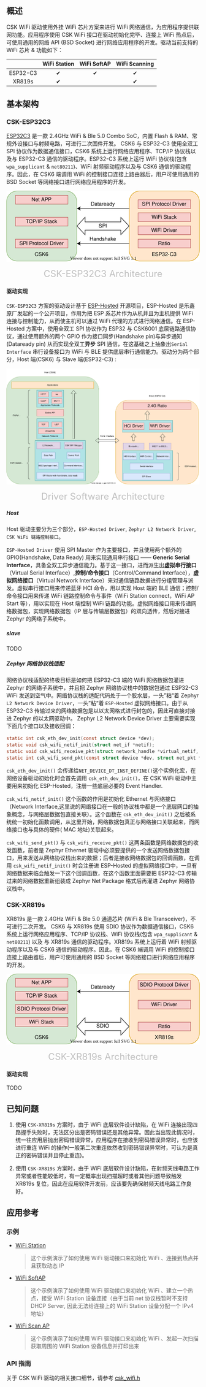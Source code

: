 ## 概述

CSK WiFi 驱动使用外挂 WiFi 芯片方案来进行 WiFi 网络通信，为应用程序提供联网功能。应用程序使用 CSK WiFi 接口在驱动初始化完毕、连接上 WiFi 热点后，可使用通用的网络 API (BSD Socket) 进行网络应用程序的开发。驱动当前支持的 WiFi 芯片 & 功能如下：

|          | WiFi Station | WiFi SoftAP | WiFi Scanning |
| :------: | :----------: | :---------: | :-----------: |
| ESP32-C3 |   &#10004;   |  &#10004;   |   &#10004;    |
|  XR819s  |   &#10004;   |             |   &#10004;    |



## 基本架构

### CSK-ESP32C3

[ESP32C3](https://www.espressif.com.cn/sites/default/files/documentation/esp32-c3_datasheet_cn.pdf) 是一款 2.4GHz WiFi & Ble 5.0 Combo SoC，内置 Flash & RAM、常规外设接口与射频电路，可进行二次固件开发。 CSK6 与 ESP32-C3 使用全双工 SPI 协议作为数据通信接口，CSK6 系统上运行网络应用程序、TCP/IP 协议栈以及与 ESP32-C3 通信的驱动程序。ESP32-C3 系统上运行 WiFi 协议栈(包含 `wpa_supplicant` & `net80211`)、WiFi 射频驱动程序以及与 CSK6 通信的驱动程序。因此，在 CSK6 端调用 WiFi 的控制接口连接上路由器后，用户可使用通用的 BSD Socket 等网络接口进行网络应用程序的开发。

![arch_c3.drawio](images/cskwifi/img/arch_c3.drawio.svg)

<center style="font-size:24px;color:#C0C0C0">CSK-ESP32C3 Architecture</center>

#### 驱动实现

`CSK-ESP32C3` 方案的驱动设计基于 [ESP-Hosted](https://github.com/espressif/esp-hosted) 开源项目，ESP-Hosted 是乐鑫原厂发起的一个公开项目，作用为把 ESP 系芯片作为从机并且为主机提供 WiFi 连接与控制能力，从而使主机可以通过 WiFi 代理的方式进行网络通信。在 ESP-Hosted 方案中，使用全双工 SPI 协议作为 ESP32 与 CSK6001 底层链路通信协议，通过使用额外的两个 GPIO  作为接口同步(Handshake pin)与异步通知(Dataready pin) 从而实现全双工**异步** SPI 通信，在这基础之上抽象出`Serial Interface` 串行设备接口为 WiFi 与 BLE 提供底层串行通信能力。驱动分为两个部分，Host 端(CSK6) 与 Slave 端(ESP32-C3) :

![hosted_architecture_sw.drawio](images/cskwifi/img/hosted_architecture_sw.drawio.svg)

<center style="font-size:24px;color:#C0C0C0">Driver Software Architecture</center>

##### Host

Host 驱动主要分为三个部分，`ESP-Hosted Driver`, `Zephyr L2 Network Driver`, `CSK WiFi 链路控制接口`。

`ESP-Hosted Driver` 使用 SPI Master 作为主要接口，并且使用两个额外的 GPIO(Handshake, Data Ready) 用来实现通用串行接口 —— **Generic Serial Interface**，具备全双工异步通信能力。基于这一接口，进而派生出**虚拟串行接口**（Virtual Serial Interface）,**控制/命令接口**（Control/Command Interface），**虚拟网络接口**（Virtual Network Interface）来对通信链路数据进行分组管理与派发。虚拟串行接口用来传递蓝牙 HCI 命令，用以实现 Host 端的 BLE 通信；控制/命令接口用来传递 WiFi 链路控制命令与事件（WiFi Station connect，WiFi AP Start 等），用以实现在 Host 端控制 WiFi 链路的功能。虚拟网络接口用来传递网络数据包，实现网络数据包（IP 层与传输层数据包）的双向透传，然后对接进 Zephyr 的网络子系统中。

##### slave

TODO

##### Zephyr 网络协议栈适配

网络协议栈适配的终极目标是如何把 ESP32-C3 端的 WiFi 网络数据包灌进 Zephyr 的网络子系统中，并且把 Zephyr 网络协议栈中的数据包通过 ESP32-C3 WiFi 发送到空气中。网络协议栈的适配代码处于一个胶水层，一头”粘“着 Zephyr `L2 Network Device Driver`，一头”粘“着 `ESP-Hosted` 虚拟网络接口。由于从 ESP32-C3 传输过来的网络数据包是以以太网格式进行封包的，因此可直接对接进 Zephyr 的以太网驱动中。 Zephyr L2 Network Device Driver 主要需要实现下面几个接口以及接收回调：

```c
static int csk_eth_dev_init(const struct device *dev);
static void csk_wifi_netif_init(struct net_if *netif);
static void csk_wifi_receive_pkt(struct network_handle *virtual_netif, void *arg);
static int csk_wifi_send_pkt(const struct device *dev, struct net_pkt *pkt);
```

`csk_eth_dev_init()` 会传递给`NET_DEVICE_DT_INST_DEFINE()`这个实例化宏，在网络设备驱动初始化时会首先调用 `csk_eth_dev_init()`，在 CSK WiFi 驱动中主要用来初始化 ESP-Hosted，注册一些底层必要的 Event Handler.

`csk_wifi_netif_init()` 这个函数的作用是初始化 Ethernet 与网络接口（Network Interface,这里说的网络接口在一般的协议栈中都是一个底层网口的抽象概念，与网络层数据包直接关联）。这个函数在 `csk_eth_dev_init()` 之后被系统统一初始化函数调用，从这里开始，网络数据包真正与网络接口关联起来，而网络接口也与具体的硬件( MAC 地址)关联起来。

`csk_wifi_send_pkt()` 与 `csk_wifi_receive_pkt()` 这两条函数是网络数据包的收发函数，前者是 Zephyr Ethernet 驱动中必须要提供的一个发送网络数据包接口，用来发送从网络协议栈出来的数据；后者是接收网络数据包的回调函数，在调用 `csk_wifi_netif_init()` 时会注册进 ESP-Hosted 的虚拟网络接口中，一旦有网络数据来临会触发一下这个回调函数，在这个函数里面需要把 ESP32-C3 传输过来的网络数据重新组装成 Zephyr Net Package 格式后再灌进 Zephyr 网络协议栈中。

### CSK-XR819s

XR819s 是一款 2.4GHz WiFi & Ble 5.0 通道芯片 (WiFi & Ble Transceiver)，不可进行二次开发。 CSK6 与 XR819s 使用 SDIO 协议作为数据通信接口，CSK6 系统上运行网络应用程序、TCP/IP 协议栈、WiFi 协议栈(包含 `wpa_supplicant` & `net80211`) 以及 与 XR819s 通信的驱动程序。XR819s 系统上运行着 WiFi 射频驱动程序以及与 CSK6 通信的驱动程序。因此，在 CSK6 端调用 WiFi 的控制接口连接上路由器后，用户可使用通用的 BSD Socket 等网络接口进行网络应用程序的开发。

![arch_819s.drawio](images/cskwifi/img/arch_819s.drawio.svg)

<center style="font-size:24px;color:#C0C0C0">CSK-XR819s Architecture</center>

#### 驱动实现

TODO

## 已知问题

1. 使用 `CSK-XR819s` 方案时，由于 WiFi 底层软件设计缺陷，在 WiFi 连接出现四路握手失败时，无法区分出是密码错误还是其他异常。因此当出现此情况时，统一往应用层抛出密码错误异常，应用程序在接收到密码错误异常时，也应该进行重连 WiFi 的操作(一般第二次重连依然收到密码错误异常时，可认为是真正的密码错误并且停止重连)。

2. 使用 `CSK-XR819s` 方案时，由于 WiFi 底层软件设计缺陷，在射频天线电路工作异常或者性能较低时，有一定概率出现扫描超时或者其他问题导致触发 XR819s 复位，因此在应用软件开发前，应该要先确保射频天线电路工作良好。

## 应用参考

### 示例

- [WiFi Station](https://cloud.listenai.com/zephyr/zephyr/-/tree/master/samples/boards/csk6/network/wifi_sta)

  > 这个示例演示了如何使用 WiFi 驱动接口来初始化 WiFi 、连接到热点并且获取动态 IP

- [WiFi SoftAP](https://cloud.listenai.com/zephyr/zephyr/-/tree/master/samples/boards/csk6/network/wifi_softap)

  > 这个示例演示了如何使用 WiFi 驱动接口来初始化 WiFi 、建立一个热点，接受 WiFi Station 设备连接（由于当前 net 协议栈暂时不支持 DHCP Server, 因此无法给连接上的 WiFi Station 设备分配一个 IPv4 地址）

- [WiFi Scan AP](https://cloud.listenai.com/zephyr/zephyr/-/tree/master/samples/boards/csk6/network/wifi_scan_ap)

  > 这个示例演示了如何使用 WiFi 驱动接口来初始化 WiFi 、发起一次扫描获取周围的 WiFi Station 设备信息并打印出来

### API 指南

关于 CSK WiFi 驱动的相关接口细节，请参考 [csk_wifi.h](https://cloud.listenai.com/zephyr/zephyr/-/blob/master/drivers/wifi/csk6/include/csk6/csk_wifi.h)